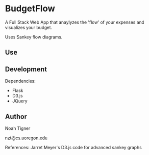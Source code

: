 # BudgetFlow

A Full Stack Web App that anaylyzes the 'flow' of your expenses and visualizes your budget.

Uses Sankey flow diagrams.

## Use


## Development

Dependencies: 
- Flask
- D3.js
- JQuery

## Author

Noah Tigner

nzt@cs.uoregon.edu

References: Jarret Meyer's D3.js code for advanced sankey graphs
